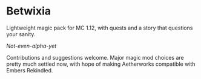 # Betwixia
Lightweight magic pack for MC 1.12, with quests and a story that questions your sanity.

*Not-even-alpha-yet*

Contributions and suggestions welcome. Major magic mod choices are pretty much settled now, with hope of making Aetherworks compatible with Embers Rekindled.
